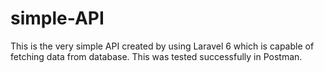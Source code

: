# simple-API
 This is the very simple API created by using Laravel 6 which is capable of fetching data from database. This was tested successfully in Postman.
